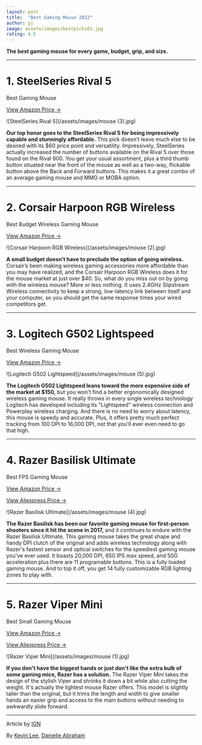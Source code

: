 ```yaml
---
layout: post
title:  "Best Gaming Mouse 2022"
author: pj
image: assets/images/bestpicks01.jpg
rating: 4.5
---
```


**The best gaming mouse for every game, budget, grip, and size.**

---

# 1. SteelSeries Rival 5

Best Gaming Mouse

<a target="_blank" href="https://amzn.to/3RaqFJp" class="btn btn-dark"> View Amazon Price &rarr;</a>

![SteelSeries Rival 5](/assets/images/mouse (3).jpg)

**Our top honor goes to the SteelSeries Rival 5 for being impressively capable and stunningly affordable.** This pick doesn’t leave much else to be desired with its $60 price point and versatility. Impressively, SteelSeries actually increased the number of buttons available on the Rival 5 over those found on the Rival 600. You get your usual assortment, plus a third thumb button situated near the front of the mouse as well as a two-way, flickable button above the Back and Forward buttons. This makes it a great combo of an average gaming mouse and MMO or MOBA option.

---

# 2. Corsair Harpoon RGB Wireless

Best Budget Wireless Gaming Mouse

<a target="_blank" href="https://amzn.to/3OFJQJ7" class="btn btn-dark"> View Amazon Price &rarr;</a>

![Corsair Harpoon RGB Wireless](/assets/images/mouse (2).jpg)

**A small budget doesn’t have to preclude the option of going wireless.** Corsair’s been making wireless gaming accessories more affordable than you may have realized, and the Corsair Harpoon RGB Wireless does it for the mouse market at just over $40. So, what do you miss out on by going with the wireless mouse? More or less nothing. It uses 2.4GHz Slipstream Wireless connectivity to keep a strong, low-latency link between itself and your computer, so you should get the same response times your wired competitors get.

---

# 3. Logitech G502 Lightspeed

Best Wireless Gaming Mouse

<a target="_blank" href="https://amzn.to/3yhI9dV" class="btn btn-dark"> View Amazon Price &rarr;</a>

![Logitech G502 Lightspeed](/assets/images/mouse (5).jpg)

**The Logitech G502 Lightspeed leans toward the more expensive side of the market at $150,** but you won't find a better ergonomically designed wireless gaming mouse. It really throws in every single wireless technology Logitech has developed including its "Lightspeed" wireless connection and Powerplay wireless charging. And there is no need to worry about latency, this mouse is speedy and accurate. Plus, it offers pretty much perfect tracking from 100 DPI to 16,000 DPI, not that you'll ever even need to go that high. 

---

# 4. Razer Basilisk Ultimate

Best FPS Gaming Mouse

<a target="_blank" href="https://amzn.to/3yBQAlV" class="btn btn-dark"> View Amazon Price &rarr;</a>

<a target="_blank" href="https://s.click.aliexpress.com/e/_DliqHSf" class="btn btn-dark"> View Aliexpress Price &rarr;</a>

![Razer Basilisk Ultimate](/assets/images/mouse (4).jpg)

**The Razer Basilisk has been our favorite gaming mouse for first-person shooters since it hit the scene in 2017,** and it continues to endure with the Razer Basilisk Ultimate. This gaming mouse takes the great shape and handy DPI clutch of the original and adds wireless technology along with Razer's fastest sensor and optical switches for the speediest gaming mouse you've ever used. It boasts 20,000 DPI, 650 IPS max speed, and 50G acceleration plus there are 11 programable buttons. This is a fully loaded gaming mouse. And to top it off, you get 14 fully customizable RGB lighting zones to play with.

---

# 5. Razer Viper Mini

Best Small Gaming Mouse

<a target="_blank" href="https://amzn.to/3AurwyJ" class="btn btn-dark"> View Amazon Price &rarr;</a>

<a target="_blank" href="https://s.click.aliexpress.com/e/_DD36DXv" class="btn btn-dark"> View Aliexpress Price &rarr;</a>

![Razer Viper Mini](/assets/images/mouse (1).jpg)

**If you don't have the biggest hands or just don't like the extra bulk of some gaming mice, Razer has a solution.** The Razer Viper Mini takes the design of the stylish Viper and shrinks it down a bit while also cutting the weight. It's actually the lightest mouse Razer offers. This model is slightly taller than the original, but it trims the length and width to give smaller hands an easier grip and access to the main buttons without needing to awkwardly slide forward.

---

Article by [IGN](https://www.ign.com/articles/best-gaming-mouse)

By [Kevin Lee](https://www.ign.com/person/baggingspam), [Danielle Abraham](https://www.ign.com/person/danielleabraham)
